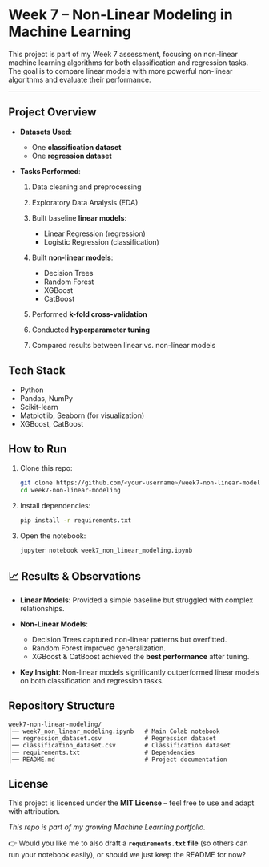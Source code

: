 # Week 7 – Non-Linear Modeling in Machine Learning

This project is part of my Week 7 assessment, focusing on non-linear machine learning algorithms for both classification and regression tasks. The goal is to compare linear models with more powerful non-linear algorithms and evaluate their performance.

---

##  Project Overview

* **Datasets Used**:

  * One **classification dataset**
  * One **regression dataset**
* **Tasks Performed**:

  1. Data cleaning and preprocessing
  2. Exploratory Data Analysis (EDA)
  3. Built baseline **linear models**:

     * Linear Regression (regression)
     * Logistic Regression (classification)
  4. Built **non-linear models**:

     * Decision Trees
     * Random Forest
     * XGBoost
     * CatBoost
  5. Performed **k-fold cross-validation**
  6. Conducted **hyperparameter tuning**
  7. Compared results between linear vs. non-linear models



##  Tech Stack

* Python
* Pandas, NumPy
* Scikit-learn
* Matplotlib, Seaborn (for visualization)
* XGBoost, CatBoost



##  How to Run

1. Clone this repo:

   ```bash
   git clone https://github.com/<your-username>/week7-non-linear-modeling.git
   cd week7-non-linear-modeling
   ```
2. Install dependencies:

   ```bash
   pip install -r requirements.txt
   ```
3. Open the notebook:

   ```bash
   jupyter notebook week7_non_linear_modeling.ipynb
   ```



## 📈 Results & Observations

* **Linear Models**: Provided a simple baseline but struggled with complex relationships.
* **Non-Linear Models**:

  * Decision Trees captured non-linear patterns but overfitted.
  * Random Forest improved generalization.
  * XGBoost & CatBoost achieved the **best performance** after tuning.
* **Key Insight**: Non-linear models significantly outperformed linear models on both classification and regression tasks.



##  Repository Structure

```
week7-non-linear-modeling/
│── week7_non_linear_modeling.ipynb   # Main Colab notebook
│── regression_dataset.csv            # Regression dataset
│── classification_dataset.csv        # Classification dataset
│── requirements.txt                  # Dependencies
│── README.md                         # Project documentation
```



##  License

This project is licensed under the **MIT License** – feel free to use and adapt with attribution.



 *This repo is part of my growing Machine Learning portfolio.*



👉 Would you like me to also draft a **`requirements.txt` file** (so others can run your notebook easily), or should we just keep the README for now?
